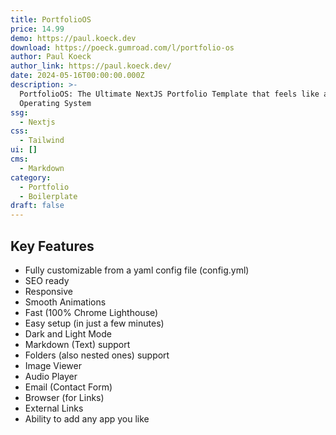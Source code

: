 ```yaml
---
title: PortfolioOS
price: 14.99
demo: https://paul.koeck.dev
download: https://poeck.gumroad.com/l/portfolio-os
author: Paul Koeck
author_link: https://paul.koeck.dev/
date: 2024-05-16T00:00:00.000Z
description: >-
  PortfolioOS: The Ultimate NextJS Portfolio Template that feels like an
  Operating System
ssg:
  - Nextjs
css:
  - Tailwind
ui: []
cms:
  - Markdown
category:
  - Portfolio
  - Boilerplate
draft: false
---
```

## Key Features

- Fully customizable from a yaml config file (config.yml)
- SEO ready
- Responsive
- Smooth Animations
- Fast (100% Chrome Lighthouse)
- Easy setup (in just a few minutes)
- Dark and Light Mode
- Markdown (Text) support
- Folders (also nested ones) support
- Image Viewer
- Audio Player
- Email (Contact Form)
- Browser (for Links)
- External Links
- Ability to add any app you like
